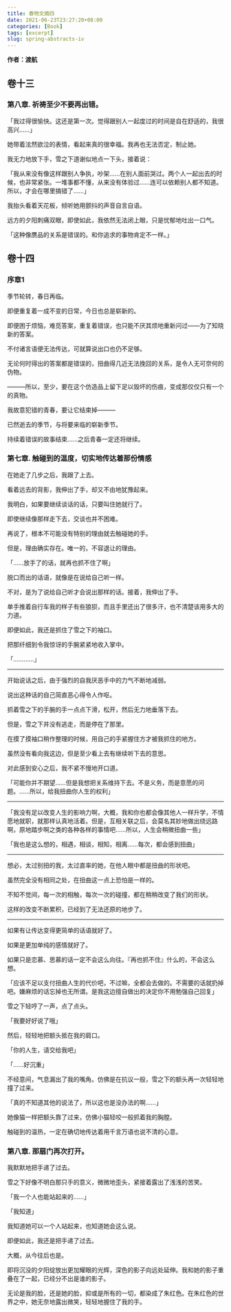 ```yaml
---
title: 春物文摘四
date: 2021-06-23T23:27:20+08:00
categories: [Book]
tags: [excerpt]
slug: spring-abstracts-iv
---
```


**作者：渡航**

## 卷十三

### 第八章. 祈祷至少不要再出错。

「我过得很愉快。这还是第一次。觉得跟别人一起度过的时间是自在舒适的，我很高兴……」

她带着泫然欲泣的表情，看起来真的很幸福。我再也无法否定，制止她。

我无力地放下手，雪之下道谢似地点一下头，接着说：

「我从来没有像这样跟别人争执，吵架……在别人面前哭过。两个人一起出去的时候，也非常紧张。一堆事都不懂，从来没有体验过……连可以依赖别人都不知道。所以，才会在哪里搞错了……」

我抬头看着天花板，倾听她用颤抖的声音自言自语。

远方的夕阳刺痛双眼，即使如此，我依然无法闭上眼，只是忧郁地吐出一口气。

「这种像赝品的关系是错误的。和你追求的事物肯定不一样。」

## 卷十四

### 序章1

季节轮转，春日再临。

即便重复着一成不变的日常，今日也总是崭新的。

即便困于烦恼，难觅答案，重复着错误，也只能不厌其烦地重新问过——为了知晓新的答案。

不付诸言语便无法传达，可就算说出口也仍不足够。

无论何时得出的答案都是错误的，扭曲得几近无法挽回的关系，是令人无可奈何的伪物。

———所以，至少，要在这个仿造品上留下足以毁坏的伤痕，变成那仅仅只有一个的真物。

我故意犯错的青春，要让它结束掉———

已然逝去的季节，与将要来临的崭新季节。

持续着错误的故事结束……之后青春一定还将继续。

### 第七章. 触碰到的温度，切实地传达着那份情感

在她走了几步之后，我跟了上去。

看着远去的背影，我伸出了手，却又不由地犹豫起来。

我明白，如果要继续谈话的话，只要叫住她就行了。

即使继续像那样走下去，交谈也并不困难。

再说了，根本不可能没有特别的理由就去触碰她的手。

但是，理由确实存在。唯一的，不容退让的理由。

「……放手了的话，就再也抓不住了啊」

脱口而出的话语，就像是在说给自己听一样。

不对，是为了说给自己听才会说出那样的话。接着，我伸出了手。

单手推着自行车我的样子有些狼狈，而且手里还出了很多汗，也不清楚该用多大的力道。

即便如此，我还是抓住了雪之下的袖口。

把那纤细到令我惊讶的手腕紧紧地收入掌中。

「…………」

------

开始说话之后，由于强烈的自我厌恶手中的力气不断地减弱。

说出这种话的自己简直恶心得令人作呕。

抓着雪之下的手腕的手一点点下滑，松开，然后无力地垂落下去。

但是，雪之下并没有逃走，而是停在了那里。

在摸了摸袖口稍作整理的时候，用自己的手紧握住方才被我抓住的地方。

虽然没有看向我这边，但是至少看上去有继续听下去的意思。

对此感到安心之后，我不紧不慢地开口道。

「可能你并不期望……但是我想把关系维持下去。不是义务，而是意愿的问题。……所以，给我扭曲你人生的权利」

------

「我没有足以改变人生的影响力啊，大概，我和你也都会像其他人一样升学，不情愿地就职，就那样认真地活着。但是，互相关联之后，会莫名其妙地做出绕远路啊，原地踏步啊之类的各种各样的事情吧……所以，人生会稍微扭曲一些」

「我也是这么想的，相遇，相谈，相知，相离……每次，都会感到扭曲」

------

想必，太过别扭的我，太过直率的她，在他人眼中都是扭曲的形状吧。

虽然完全没有相同之处，在扭曲这一点上恐怕是一样的。

不知不觉间，每一次的相触，每次一次的碰撞，都在稍稍改变了我们的形状。

这样的改变不断累积，已经到了无法还原的地步了。

------

如果有让传达变得更简单的话语就好了。

如果是更加单纯的感情就好了。

如果只是恋慕、思慕的话一定不会这么向往。『再也抓不住』什么的，不会这么想。

「应该不足以支付扭曲人生的代价吧，不过嘛，全都会去做的。不需要的话就扔掉吧。嫌麻烦的话忘掉也无所谓。是我这边擅自做出的决定你不用勉强自己回复」

雪之下轻哼了一声，点了点头。

「我要好好说了哦」

然后，轻轻地把额头抵在我的肩口。

「你的人生，请交给我吧」

「……好沉重」

不经意间，气息漏出了我的嘴角。仿佛是在抗议一般，雪之下的额头再一次轻轻地撞了过来。

「真的不知道其他的说法了，所以这也是没办法的啊……」

她像猫一样把额头靠了过来，仿佛小猫轻咬一般抓着我的胸膛。

触碰到的温热，一定在确切地传达着用千言万语也说不清的心意。

### 第八章. 那扇门再次打开。

我默默地把手递了过去。

雪之下好像不明白那只手的意义，微微地歪头，紧接着露出了浅浅的苦笑。

「我一个人也能站起来的……」

「我知道」

我知道她可以一个人站起来，也知道她会这么说。

即便如此，我还是把手递了过去。

大概，从今往后也是。

即将沉没的夕阳绽放出更加耀眼的光辉，深色的影子向远处延伸。我和她的影子重叠在了一起，已经分不出是谁的影子。

无论是我的脸，还是她的脸，抑或是所有的一切，都染成了朱红色。在朱红色的世界之中，她无奈地露出微笑，轻轻地握住了我的手。
